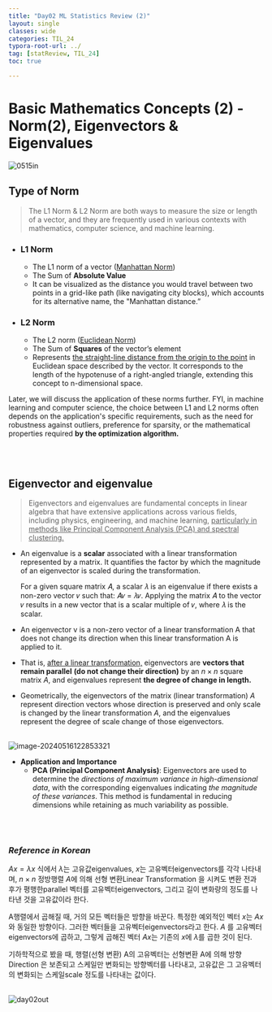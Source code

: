 ```yaml
---
title: "Day02 ML Statistics Review (2)"
layout: single
classes: wide
categories: TIL_24
typora-root-url: ../
tag: [statReview, TIL_24]
toc: true

---
```


# Basic Mathematics Concepts (2) - Norm(2), Eigenvectors & Eigenvalues



<img src="/blog/images/2024-05-15-TIL24_Day2/0515in.jpeg" alt="0515in">



## Type of Norm

> The L1 Norm & L2 Norm are both ways to measure the size or length of a vector, and they are frequently used in various contexts with mathematics, computer science, and machine learning. 



- ### L1 Norm
  
  - The L1 norm of a vector (<u>Manhattan Norm</u>)
  - The Sum of **Absolute Value**
  - It can be visualized as the distance you would travel between two points in a grid-like path (like navigating city blocks), which accounts for its alternative name, the "Manhattan distance.”



- ### L2 Norm
  
  - The L2 norm (<u>Euclidean Norm</u>)
  - The Sum of **Squares** of the vector’s element
  - Represents <u>the straight-line distance from the origin to the point</u> in Euclidean space described by the vector. It corresponds to the length of the hypotenuse of a right-angled triangle, extending this concept to n-dimensional space.



Later, we will discuss the application of these norms further. FYI, in machine learning and computer science, the choice between L1 and L2 norms often depends on the application's specific requirements, such as the need for robustness against outliers, preference for sparsity, or the mathematical properties required **by the optimization algorithm.**



<br><br>

## **Eigenvector and eigenvalue**

> Eigenvectors and eigenvalues are fundamental concepts in linear algebra that have extensive applications across various fields, including physics, engineering, and machine learning, <u>particularly in methods like Principal Component Analysis (PCA) and spectral clustering.</u>



- An eigenvalue is a **scalar** associated with a linear transformation represented by a matrix. It quantifies the factor by which the magnitude of an eigenvector is scaled during the transformation. 

  For a given square matrix 𝐴, a scalar 𝜆 is an eigenvalue if there exists a non-zero vector 𝑣 such that: 
  𝐴𝑣 = 𝜆𝑣. Applying the matrix 𝐴 to the vector 𝑣 results in a new vector that is a scalar multiple of 𝑣, where 𝜆 is the scalar. 

  

- An eigenvector v is a non-zero vector of a linear transformation A that does not change its direction when this linear transformation A is applied to it.
  
- That is, <u>after a linear transformation,</u> eigenvectors are **vectors that remain parallel** **(do not change their direction)** by an $n \times n$ square matrix $A$​, and eigenvalues represent **the degree of change in length.**



- Geometrically, the eigenvectors of the matrix (linear transformation) $A$ represent direction vectors whose direction is preserved and only scale is changed by the linear transformation $A$, and the eigenvalues represent the degree of scale change of those eigenvectors.


<br>

<img src="/blog/images/2024-05-15-TIL24_Day2/image-20240516122853321.png" alt="image-20240516122853321">

<br>

* **Application and Importance**
  * **PCA (Principal Component Analysis)**: Eigenvectors are used to determine the *directions of maximum variance in high-dimensional data*, with the corresponding eigenvalues indicating *the magnitude of these variances*. This method is fundamental in reducing dimensions while retaining as much variability as possible.

<br><br>

### *Reference in Korean*

$Ax = \lambda x$ 식에서 $\lambda$는 고유값eigenvalues, $x$는 고유벡터eigenvectors를 각각 나타내며, $n \times n$ 정방행렬 $A$에 의해 선형 변환Linear Transformation 을 시켜도 변환 전과 후가 평행한parallel 벡터를 고유벡터eigenvectors, 그리고 길이 변화량의 정도를 나타낸  것을 고유값이라 한다.  

A행렬에서 곱해질 때, 거의 모든 벡터들은 방향을 바꾼다. 특정한 예외적인 벡터 $x$는 $Ax$와 동일한 방향이다. 그러한 벡터들을 고유벡터eigenvectors라고 한다. $A$ 를 고유벡터eigenvectors에 곱하고, 그렇게 곱해진 벡터 $Ax$는 기존의 $x$에 $\lambda$​를 곱한 것이 된다. 

기하학적으로 봤을 때, 행렬(선형 변환) A의 고유벡터는 선형변환 A에 의해 방향Direction 은 보존되고 스케일만 변화되는 방향벡터를 나타내고, 고유값은 그 고유벡터의 변화되는 스케일scale 정도를 나타내는 값이다.

<br><img src="/blog/images/2024-05-15-TIL24_Day2/D56E8AC6-ED9C-4C75-A73E-1226E78128FF.jpeg" alt="day02out">
